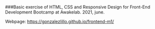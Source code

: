 ###Basic exercise of HTML, CSS and Responsive Design for Front-End Development Bootcamp at Awakelab.
2021, june.

Webpage: https://gonzalezlillo.github.io/frontend-m1/
